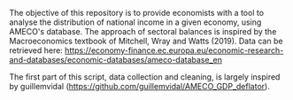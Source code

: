 The objective of this repository is to provide economists with a tool to analyse the distribution of national income in a given economy, using AMECO's database. The approach of sectoral balances is inspired by the Macroeconomics textbook of Mitchell, Wray and Watts (2019). Data can be retrieved here: https://economy-finance.ec.europa.eu/economic-research-and-databases/economic-databases/ameco-database_en

The first part of this script, data collection and cleaning, is largely inspired by guillemvidal (https://github.com/guillemvidal/AMECO_GDP_deflator). 
